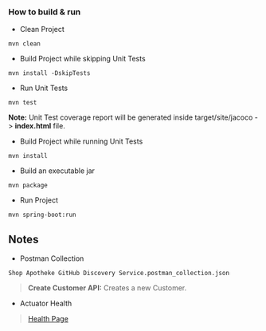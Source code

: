 ### How to build & run

* Clean Project
```
mvn clean
```

* Build Project while skipping Unit Tests
```
mvn install -DskipTests 
```

* Run Unit Tests
```
mvn test
```
**Note:** Unit Test coverage report will be generated inside target/site/jacoco -> **index.html** file.

* Build Project while running Unit Tests
```
mvn install
```

* Build an executable jar
```
mvn package
```

* Run Project
```
mvn spring-boot:run
```

## Notes

* Postman Collection
```
Shop Apotheke GitHub Discovery Service.postman_collection.json
```

> **Create Customer API:** Creates a new Customer.

* Actuator Health
> [Health Page](http://localhost:8099/actuator/health)
